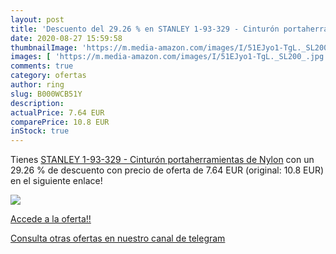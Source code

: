```yaml
---
layout: post
title: 'Descuento del 29.26 % en STANLEY 1-93-329 - Cinturón portaherrami'
date: 2020-08-27 15:59:58
thumbnailImage: 'https://m.media-amazon.com/images/I/51EJyo1-TgL._SL200_.jpg'
images: [ 'https://m.media-amazon.com/images/I/51EJyo1-TgL._SL200_.jpg' ]
comments: true
category: ofertas
author: ring
slug: B000WCB51Y
description:
actualPrice: 7.64 EUR
comparePrice: 10.8 EUR
inStock: true
---
```


Tienes [STANLEY 1-93-329 - Cinturón portaherramientas de Nylon](https://www.amazon.com/dp/B000WCB51Y/?tag=redken08-20) con un 29.26 % de descuento con precio de oferta de 7.64 EUR (original: 10.8 EUR) en el siguiente enlace!

[![](https://m.media-amazon.com/images/I/51EJyo1-TgL._SL200_.jpg)](https://www.amazon.com/dp/B000WCB51Y/?tag=redken08-20)

[Accede a la oferta!!](https://www.amazon.com/dp/B000WCB51Y/?tag=redken08-20)

[Consulta otras ofertas en nuestro canal de telegram](https://t.me/s/ofertas25)
